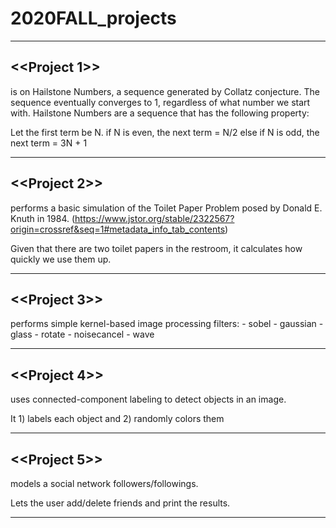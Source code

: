 # 2020FALL_projects
 -----------------------------------------------------------------------------------
<<Project 1>>
 -----------------------------------------------------------------------------------
   is on Hailstone Numbers, a sequence generated by Collatz conjecture. 
  The sequence eventually converges to 1, regardless of what number we start with.
  Hailstone Numbers are a sequence that has the following property:
  
  Let the first term be N.
    if N is even, the next term = N/2
    else if N is odd, the next term = 3N + 1
  
-----------------------------------------------------------------------------------
<<Project 2>>
-----------------------------------------------------------------------------------
  performs a basic simulation of the Toilet Paper Problem posed by Donald E. Knuth in 1984.
  (https://www.jstor.org/stable/2322567?origin=crossref&seq=1#metadata_info_tab_contents)
  
  Given that there are two toilet papers in the restroom, it calculates how quickly we use them up.
  
-----------------------------------------------------------------------------------
<<Project 3>>
-----------------------------------------------------------------------------------
  performs simple kernel-based image processing filters:
    - sobel
    - gaussian
    - glass
    - rotate
    - noisecancel
    - wave
  
-----------------------------------------------------------------------------------
<<Project 4>>
-----------------------------------------------------------------------------------
  uses connected-component labeling to detect objects in an image.
  
  It 1) labels each object and
     2) randomly colors them
  
-----------------------------------------------------------------------------------
<<Project 5>>
-----------------------------------------------------------------------------------
  models a social network followers/followings.
  
  Lets the user add/delete friends and print the results.
  
-----------------------------------------------------------------------------------

